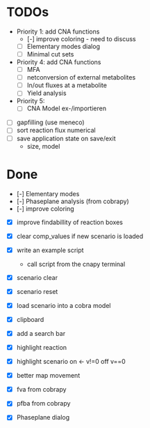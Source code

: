 # TODOs

- Priority 1: add CNA functions
  - [-] improve coloring - need to discuss
  - [ ] Elementary modes dialog
  - [ ] Minimal cut sets

- Priority 4: add CNA functions
  - [ ] MFA
  - [ ] netconversion of external metabolites
  - [ ] In/out fluxes at a metabolite
  - [ ] Yield analysis
- Priority 5:
  - [ ] CNA Model ex-/importieren
- [ ] gapfilling (use meneco)
- [ ] sort reaction flux numerical
- [ ] save application state on save/exit
  - size, model

# Done

- [-] Elementary modes
- [-] Phaseplane analysis (from cobrapy)
- [-] improve coloring

- [x] improve findabillity of reaction boxes

- [x] clear comp_values if new scenario is loaded
- [x] write an example script
  - call script from the cnapy terminal

- [x] scenario clear
- [x] scenario reset
- [x] load scenario into a cobra model

- [x] clipboard
- [x] add a search bar
- [x] highlight reaction
- [x] highlight scenario on <- v!=0 off v==0
- [x] better map movement
- [x] fva from cobrapy
- [x] pfba from cobrapy
- [x] Phaseplane dialog
